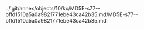 ../.git/annex/objects/10/kx/MD5E-s77--bffd1510a5a0a9821771ebe43ca42b35.md/MD5E-s77--bffd1510a5a0a9821771ebe43ca42b35.md